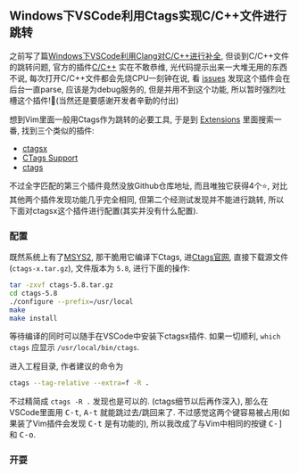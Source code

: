 ## Windows下VSCode利用Ctags实现C/C++文件进行跳转

之前写了篇[Windows下VSCode利用Clang对C/C++进行补全](../07/msys-vscode-clang.md),
但谈到C/C++文件的跳转问题, 官方的插件[C/C++](https://github.com/Microsoft/vscode-cpptools/issues)
实在不敢恭维, 光代码提示出来一大堆无用的东西不说,
每次打开C/C++文件都会先烧CPU一刻钟在说, 看
[issues](https://github.com/Microsoft/vscode-cpptools/issues/785#issuecomment-308880006)
发现这个插件会在后台一直parse, 应该是为debug服务的, 但是并用不到这个功能,
所以暂时强烈吐槽这个插件!:face_with_thermometer:(当然还是要感谢开发者辛勤的付出)

想到Vim里面一般用Ctags作为跳转的必要工具, 于是到
[Extensions](https://marketplace.visualstudio.com/VSCode)
里面搜索一番, 找到三个类似的插件:

- [ctagsx](https://github.com/jtanx/ctagsx)
- [CTags Support](https://github.com/jaydenlin/ctags-support)
- [ctags](https://marketplace.visualstudio.com/items?itemName=hcyang.ctags)

不过全字匹配的第三个插件竟然没放Github仓库地址, 而且唯独它获得4个:star:,
对比其他两个插件发现功能几乎完全相同, 但第二个经测试发现并不能进行跳转,
所以下面对ctagsx这个插件进行配置(其实并没有什么配置).

### 配置

既然系统上有了[MSYS2](www.msys2.org), 那干脆用它编译下Ctags,
进[Ctags官网](http://ctags.sourceforge.net), 直接下载源文件
(`ctags-x.tar.gz`), 文件版本为 `5.8`, 进行下面的操作:

```bash
tar -zxvf ctags-5.8.tar.gz
cd ctags-5.8
./configure --prefix=/usr/local
make
make install
```

等待编译的同时可以随手在VSCode中安装下ctagsx插件.
如果一切顺利, `which ctags` 应显示 `/usr/local/bin/ctags`.

进入工程目录, 作者建议的命令为

```bash
ctags --tag-relative --extra=f -R .
```

不过精简成 `ctags -R .` 发现也是可以的. (ctags细节以后再作深入),
那么在VSCode里面用 <kbd>C-t</kbd>, <kbd>A-t</kbd> 就能跳过去/跳回来了.
不过感觉这两个键容易被占用(如果装了Vim插件会发现 <kbd>C-t</kbd> 是有功能的),
所以我改成了与Vim中相同的按键 <kbd>C-]</kbd> 和 <kbd>C-o</kbd>.

### 开耍





